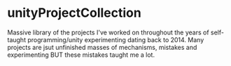 # unityProjectCollection
Massive library of the projects I've worked on throughout the years of self-taught programming/unity experimenting dating back to 2014.
Many projects are jsut unfinished masses of mechanisms, mistakes and experimenting BUT these mistakes taught me a lot.
